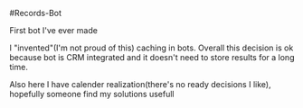 #Records-Bot

First bot I've ever made 

I "invented"(I'm not proud of this) caching in bots. Overall this decision is ok because bot is CRM integrated and it doesn't need to store results for a long time.

Also here I have calender realization(there's no ready decisions I like), hopefully someone find my solutions usefull
